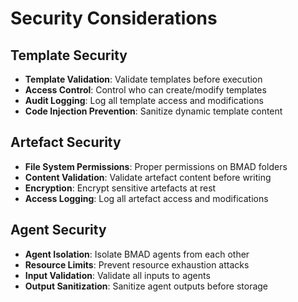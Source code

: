# Security Considerations

## Template Security
- **Template Validation**: Validate templates before execution
- **Access Control**: Control who can create/modify templates
- **Audit Logging**: Log all template access and modifications
- **Code Injection Prevention**: Sanitize dynamic template content

## Artefact Security
- **File System Permissions**: Proper permissions on BMAD folders
- **Content Validation**: Validate artefact content before writing
- **Encryption**: Encrypt sensitive artefacts at rest
- **Access Logging**: Log all artefact access and modifications

## Agent Security
- **Agent Isolation**: Isolate BMAD agents from each other
- **Resource Limits**: Prevent resource exhaustion attacks
- **Input Validation**: Validate all inputs to agents
- **Output Sanitization**: Sanitize agent outputs before storage
